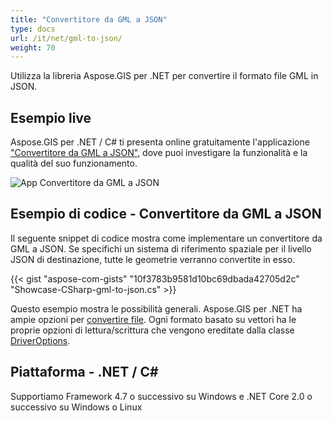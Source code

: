 ```yaml
---
title: "Convertitore da GML a JSON"
type: docs
url: /it/net/gml-to-json/
weight: 70
---
```


Utilizza la libreria Aspose.GIS per .NET per convertire il formato file GML in JSON.

## **Esempio live**

Aspose.GIS per .NET / C# ti presenta online gratuitamente l'applicazione ["Convertitore da GML a JSON"](https://products.aspose.app/gis/conversion/gml-to-json), dove puoi investigare la funzionalità e la qualità del suo funzionamento.

![App Convertitore da GML a JSON](conversion.png)

## **Esempio di codice - Convertitore da GML a JSON**

Il seguente snippet di codice mostra come implementare un convertitore da GML a JSON. Se specifichi un sistema di riferimento spaziale per il livello JSON di destinazione, tutte le geometrie verranno convertite in esso. 

{{< gist "aspose-com-gists" "10f3783b9581d10bc69dbada42705d2c" "Showcase-CSharp-gml-to-json.cs" >}}

Questo esempio mostra le possibilità generali. Aspose.GIS per .NET ha ampie opzioni per [convertire file](https://docs.aspose.com/gis/net/vector-layers/). Ogni formato basato su vettori ha le proprie opzioni di lettura/scrittura che vengono ereditate dalla classe [DriverOptions](https://reference.aspose.com/gis/net/aspose.gis/driveroptions).

## **Piattaforma - .NET / C#**

Supportiamo Framework 4.7 o successivo su Windows e .NET Core 2.0 o successivo su Windows o Linux
